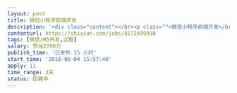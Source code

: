 ```yaml
---                
layout: post       
title: 微信小程序前端开发           
description: '<div class="content"></br><p class="">微信小程序前端开发</br><br/>一款微信预约订课小程序，我们的后端逻辑已经开发完成，现在需要前端工程师根据流程把页面集成。要求能马上开始工作</br><br/>          参考产品：微信培训机构小程序</br><br/>其他要求：不需要坐班，项目比较急，要求马上能开始</p></br></div>'     
contenturl: https://shixian.com/jobs/8172699930      
tags: [微信/H5开发,远程]            
salary: 预估2700元          
publish_time: '已发布 15 小时'         
start_time: '2018-06-04 15:57:48'           
apply: 11                   
time_range: 3天              
status: 招募中                  
---                 
```

